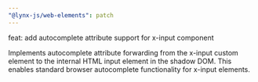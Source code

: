 ```yaml
---
"@lynx-js/web-elements": patch
---
```


feat: add autocomplete attribute support for x-input component

Implements autocomplete attribute forwarding from the x-input custom element to the internal HTML input element in the shadow DOM. This enables standard browser autocomplete functionality for x-input elements.
